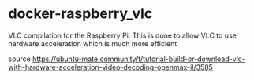 # docker-raspberry_vlc
VLC compilation for the Raspberry Pi. This is done to allow VLC to use hardware acceleration which is much more efficient

source https://ubuntu-mate.community/t/tutorial-build-or-download-vlc-with-hardware-acceleration-video-decoding-openmax-il/3585
